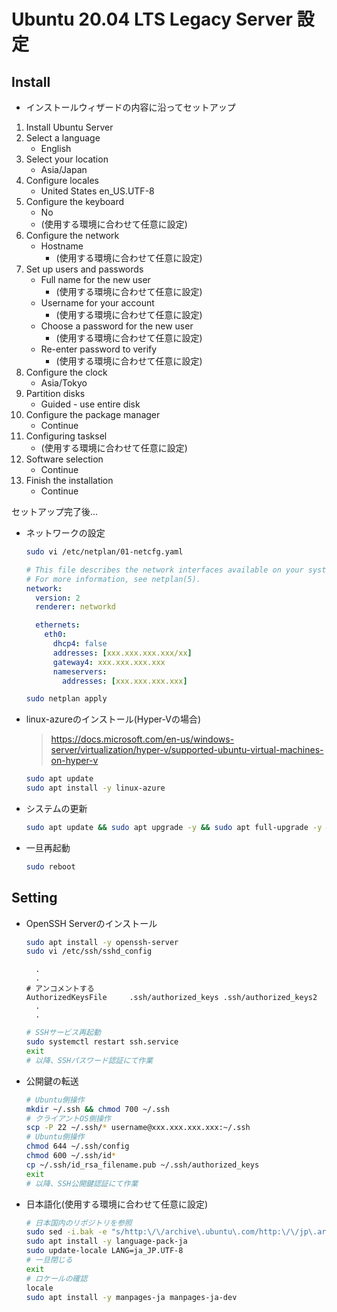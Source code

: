 # Ubuntu 20.04 LTS Legacy Server 設定

## Install

- インストールウィザードの内容に沿ってセットアップ

1. Install Ubuntu Server
2. Select a language
   - English
3. Select your location
   - Asia/Japan
4. Configure locales
   - United States en_US.UTF-8
5. Configure the keyboard
   - No
   - (使用する環境に合わせて任意に設定)
6. Configure the network
   - Hostname
     - (使用する環境に合わせて任意に設定)
7. Set up users and passwords
   - Full name for the new user
     - (使用する環境に合わせて任意に設定)
   - Username for your account
     - (使用する環境に合わせて任意に設定)
   - Choose a password for the new user
     - (使用する環境に合わせて任意に設定)
   - Re-enter password to verify
     - (使用する環境に合わせて任意に設定)
8. Configure the clock
   - Asia/Tokyo
9. Partition disks
   - Guided - use entire disk
10. Configure the package manager
    - Continue
11. Configuring tasksel
    - (使用する環境に合わせて任意に設定)
12. Software selection
    - Continue
13. Finish the installation
    - Continue

セットアップ完了後...

- ネットワークの設定

  ```sh
  sudo vi /etc/netplan/01-netcfg.yaml
  ```

  ```yml:/etc/netplan/01-netcfg.yaml
  # This file describes the network interfaces available on your system
  # For more information, see netplan(5).
  network:
    version: 2
    renderer: networkd

    ethernets:
      eth0:
        dhcp4: false
        addresses: [xxx.xxx.xxx.xxx/xx]
        gateway4: xxx.xxx.xxx.xxx
        nameservers:
          addresses: [xxx.xxx.xxx.xxx]
  ```

  ```sh
  sudo netplan apply
  ```

- linux-azureのインストール(Hyper-Vの場合)

  > <https://docs.microsoft.com/en-us/windows-server/virtualization/hyper-v/supported-ubuntu-virtual-machines-on-hyper-v>

  ```sh
  sudo apt update
  sudo apt install -y linux-azure
  ```

- システムの更新

  ```sh
  sudo apt update && sudo apt upgrade -y && sudo apt full-upgrade -y && sudo apt autoremove -y && sudo apt autoclean -y
  ```

- 一旦再起動

  ```sh
  sudo reboot
  ```

## Setting

- OpenSSH Serverのインストール

  ```sh
  sudo apt install -y openssh-server
  sudo vi /etc/ssh/sshd_config
  ```

  ```config:/etc/ssh/sshd_config
    .
    .
  # アンコメントする
  AuthorizedKeysFile     .ssh/authorized_keys .ssh/authorized_keys2
    .
    .
  ```

  ```sh
  # SSHサービス再起動
  sudo systemctl restart ssh.service
  exit
  # 以降、SSHパスワード認証にて作業
  ```

- 公開鍵の転送

  ```sh
  # Ubuntu側操作
  mkdir ~/.ssh && chmod 700 ~/.ssh
  # クライアントOS側操作
  scp -P 22 ~/.ssh/* username@xxx.xxx.xxx.xxx:~/.ssh
  # Ubuntu側操作
  chmod 644 ~/.ssh/config
  chmod 600 ~/.ssh/id*
  cp ~/.ssh/id_rsa_filename.pub ~/.ssh/authorized_keys
  exit
  # 以降、SSH公開鍵認証にて作業
  ```

- 日本語化(使用する環境に合わせて任意に設定)

  ```sh
  # 日本国内のリポジトリを参照
  sudo sed -i.bak -e "s/http:\/\/archive\.ubuntu\.com/http:\/\/jp\.archive\.ubuntu\.com/g" /etc/apt/sources.list
  sudo apt install -y language-pack-ja
  sudo update-locale LANG=ja_JP.UTF-8
  # 一旦閉じる
  exit
  # ロケールの確認
  locale
  sudo apt install -y manpages-ja manpages-ja-dev
  ```
